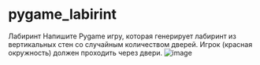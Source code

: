 # pygame_labirint
Лабиринт
Напишите Pygame игру, которая генерирует лабиринт из вертикальных стен со случайным количеством дверей. Игрок (красная окружность) должен проходить через двери.
![image](https://github.com/Bkey-201/pygame_labirint/assets/114351155/daf1cd67-736f-4c44-a295-d8d54fe4a13f)

